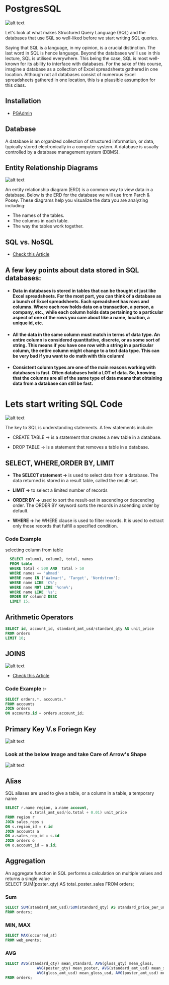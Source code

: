 
# PostgresSQL
![alt text](https://i.ibb.co/L8pKkbH/Postgres-SQL.png)

Let's look at what makes Structured Query Language (SQL) and the databases that use SQL so well-liked before we start writing SQL queries.

Saying that SQL is a language, in my opinion, is a crucial distinction. The last word in SQL is hence language. Beyond the databases we'll use in this lecture, SQL is utilised everywhere. This being the case, SQL is most well-known for its ability to interface with databases. For the sake of this course, imagine a database as a collection of Excel spreadsheets gathered in one location. Although not all databases consist of numerous Excel spreadsheets gathered in one location, this is a plausible assumption for this class.

## Installation

 - [PGAdmin](https://www.postgresql.org/download/s)

## Database 
A database is an organized collection of structured information, or data, typically stored electronically in a computer system. A database is usually controlled by a database management system (DBMS).  

## Entity Relationship Diagrams

![alt text](https://drawio-app.com/wp-content/uploads/2016/08/erd.gif)

An entity relationship diagram (ERD) is a common way to view data in a database. Below is the ERD for the database we will use from Parch & Posey. These diagrams help you visualize the data you are analyzing including:

- The names of the tables.
- The columns in each table.
- The way the tables work together.

## SQL vs. NoSQL
 - [Check this Article](https://www.talend.com/resources/sql-vs-nosql/)

## A few key points about data stored in SQL databases:


- #### Data in databases is stored in tables that can be thought of just like Excel spreadsheets. For the most part, you can think of a database as a bunch of Excel spreadsheets. Each spreadsheet has rows and columns. Where each row holds data on a transaction, a person, a company, etc., while each column holds data pertaining to a particular aspect of one of the rows you care about like a name, location, a unique id, etc.  


- #### All the data in the same column must match in terms of data type.  An entire column is considered quantitative, discrete, or as some sort of string. This means if you have one row with a string in a particular column, the entire column might change to a text data type. This can be very bad if you want to do math with this column!


- #### Consistent column types are one of the main reasons working with databases is fast. Often databases hold a LOT of data. So, knowing that the columns are all of the same type of data means that obtaining data from a database can still be fast.  


# Lets start writing SQL Code 
![alt text](https://i.ibb.co/BrbBmnH/carbon.png)  




The key to SQL is understanding statements. A few statements include:

- CREATE TABLE → is a statement that creates a new table in a database.  

- DROP TABLE → is a statement that removes a table in a database.

## SELECT, WHERE,ORDER BY, LIMIT
- **The SELECT statement →** is used to select data from a database. The data returned is stored in a result table, called the result-set.   

- **LIMIT →**  to select a limited number of records

- **ORDER BY →** used to sort the result-set in ascending or descending order. The ORDER BY keyword sorts the records in ascending order by default.  

- **WHERE →** he WHERE clause is used to filter records. It is used to extract only those records that fulfill a specified condition.  

### Code Example

selecting column from table
``` sql
  SELECT column1, column2, total, names
  FROM table 
  WHERE total < 500 AND  total > 50
  WHERE names == 'ahmed'
  WHERE name IN ('Walmart', 'Target', 'Nordstrom');
  WHERE name LIKE 'C%';   
  WHERE name NOT LIKE '%one%';  
  WHERE name LIKE '%s';
  ORDER BY column2 DESC
  LIMIT 15;
```
## Arithmetic Operators
``` sql
SELECT id, account_id, standard_amt_usd/standard_qty AS unit_price
FROM orders
LIMIT 10;

```

## JOINS
![alt text](https://i.ibb.co/3TDKW8T/SQL-Joins-svg.png)
 - [Check this Article](https://www.geeksforgeeks.org/sql-join-set-1-inner-left-right-and-full-joins/)
### Code Example :-
``` sql
SELECT orders.*, accounts.*
FROM accounts
JOIN orders
ON accounts.id = orders.account_id;
```

## Primary Key V.s Foriegn Key 
![alt text](https://i.ibb.co/9qcq0NL/Difference-Between-Primary-Key-and-Foreign-Key-thumbnail.webp)
### Look at the below Image and take Care of Arrow's Shape 
![alt text](https://i.ibb.co/CJdG5Mc/Data-model-feat.png)

## Alias 
SQL aliases are used to give a table, or a column in a table, a temporary name
``` sql
SELECT r.name region, a.name account, 
           o.total_amt_usd/(o.total + 0.01) unit_price
FROM region r
JOIN sales_reps s
ON s.region_id = r.id
JOIN accounts a
ON a.sales_rep_id = s.id
JOIN orders o
ON o.account_id = a.id;

```

## Aggregation
An aggregate function in SQL performs a calculation on multiple values and returns a single value  
SELECT SUM(poster_qty) AS total_poster_sales
FROM orders;
### Sum
``` sql
SELECT SUM(standard_amt_usd)/SUM(standard_qty) AS standard_price_per_unit
FROM orders;

```
### MIN, MAX
``` sql
SELECT MAX(occurred_at)
FROM web_events;

```
### AVG
``` sql
SELECT AVG(standard_qty) mean_standard, AVG(gloss_qty) mean_gloss, 
              AVG(poster_qty) mean_poster, AVG(standard_amt_usd) mean_standard_usd, 
              AVG(gloss_amt_usd) mean_gloss_usd, AVG(poster_amt_usd) mean_poster_usd
FROM orders;


```


